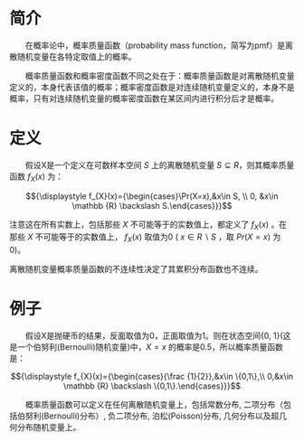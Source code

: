 # 简介
&emsp;&emsp;在概率论中，概率质量函数（probability mass function，简写为pmf）是离散随机变量在各特定取值上的概率。

&emsp;&emsp;概率质量函数和概率密度函数不同之处在于：概率质量函数是对离散随机变量定义的，本身代表该值的概率；概率密度函数是对连续随机变量定义的，本身不是概率，只有对连续随机变量的概率密度函数在某区间内进行积分后才是概率。

# 定义
&emsp;&emsp;假设X是一个定义在可数样本空间 $S$ 上的离散随机变量 $S ⊆ R$，则其概率质量函数 $f_X(x)$ 为：

$${\displaystyle f_{X}(x)={\begin{cases}\Pr(X=x),&x\in S, \\ 0, &x\in \mathbb {R} \backslash S.\end{cases}}}$$

注意这在所有实数上，包括那些 $X$ 不可能等于的实数值上，都定义了  $f_X(x)$ 。在那些 $X$ 不可能等于的实数值上， $f_X(x)$ 取值为0 ( $x ∈ R  \backslash S$ ，取 $Pr(X = x)$ 为0)。

离散随机变量概率质量函数的不连续性决定了其累积分布函数也不连续。

# 例子
&emsp;&emsp;假设X是抛硬币的结果，反面取值为0，正面取值为1。则在状态空间{0, 1}(这是一个伯努利(Bernoulli)随机变量)中，$X = x$ 的概率是0.5，所以概率质量函数是：

$${\displaystyle f_{X}(x)={\begin{cases}{\frac {1}{2}},&x\in \{0,1\},\\ 0,&x\in \mathbb {R} \backslash \{0,1\}.\end{cases}}}$$

&emsp;&emsp;概率质量函数可以定义在任何离散随机变量上，包括常数分布, 二项分布（包括伯努利(Bernoulli)分布）, 负二项分布, 泊松(Poisson)分布, 几何分布以及超几何分布随机变量上。
